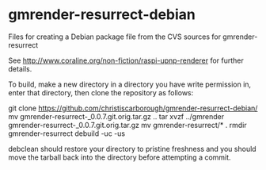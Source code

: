 gmrender-resurrect-debian
=========================

Files for creating a Debian package file from the CVS sources for gmrender-resurrect

See http://www.coraline.org/non-fiction/raspi-upnp-renderer for further details.

To build, make a new directory in a directory you have write permission in, enter
that directory, then clone the repository as follows:

git clone https://github.com/christiscarborough/gmrender-resurrect-debian/
mv gmrender-resurrect-_0.0.7.git.orig.tar.gz ..
tar xvzf ../gmrender gmrender-resurrect-_0.0.7.git.orig.tar.gz
mv gmrender-resurrect/* .
rmdir gmrender-resurrect
debuild -uc -us

debclean should restore your directory to pristine freshness and you should move
the tarball back into the directory before attempting a commit.
